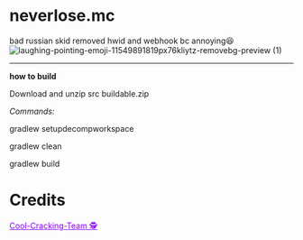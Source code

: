 # neverlose.mc
bad russian skid
removed hwid and webhook bc annoying😆
![laughing-pointing-emoji-11549891819px76kliytz-removebg-preview (1)](https://github.com/Upwqrd/neverlose.mc/assets/138720481/be96b9ba-0d01-4b41-96bc-7dad51827088)
____________________________________________________
**how to build**

Download and unzip src buildable.zip 

*Commands:*

gradlew setupdecompworkspace

gradlew clean

gradlew build





# Credits

<a href="github.com/Cool-Cracking-Team" style="color:#8B00FF;">Cool-Cracking-Team 🕵️</a>
